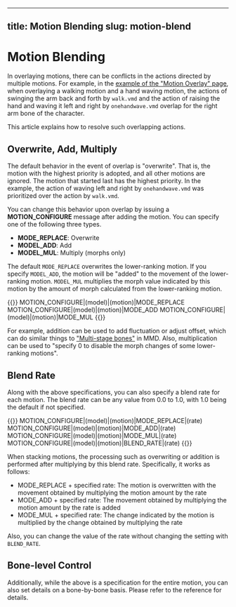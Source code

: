 

---
title: Motion Blending
slug: motion-blend
---

# Motion Blending

In overlaying motions, there can be conflicts in the actions directed by multiple motions. For example, in the [example of the "Motion Overlay" page](../motion-layer), when overlaying a walking motion and a hand waving motion, the actions of swinging the arm back and forth by `walk.vmd` and the action of raising the hand and waving it left and right by `onehandwave.vmd` overlap for the right arm bone of the character.

This article explains how to resolve such overlapping actions.

## Overwrite, Add, Multiply

The default behavior in the event of overlap is "overwrite". That is, the motion with the highest priority is adopted, and all other motions are ignored. The motion that started last has the highest priority. In the example, the action of waving left and right by `onehandwave.vmd` was prioritized over the action by `walk.vmd`.

You can change this behavior upon overlap by issuing a **MOTION_CONFIGURE** message after adding the motion. You can specify one of the following three types.

- **MODE_REPLACE**: Overwrite
- **MODEL_ADD**: Add
- **MODEL_MUL**: Multiply (morphs only)

The default `MODE_REPLACE` overwrites the lower-ranking motion. If you specify `MODEL_ADD`, the motion will be "added" to the movement of the lower-ranking motion. `MODEL_MUL` multiplies the morph value indicated by this motion by the amount of morph calculated from the lower-ranking motion.

{{<message>}}
MOTION_CONFIGURE|(model)|(motion)|MODE_REPLACE
MOTION_CONFIGURE|(model)|(motion)|MODE_ADD
MOTION_CONFIGURE|(model)|(motion)|MODE_MUL
{{</message>}}

For example, addition can be used to add fluctuation or adjust offset, which can do similar things to ["Multi-stage bones"](https://www.google.com/search?q=%E5%A4%9A%E6%AE%B5%E3%83%9C%E3%83%BC%E3%83%B3) in MMD. Also, multiplication can be used to "specify 0 to disable the morph changes of some lower-ranking motions".

## Blend Rate

Along with the above specifications, you can also specify a blend rate for each motion. The blend rate can be any value from 0.0 to 1.0, with 1.0 being the default if not specified.

{{<message>}}
MOTION_CONFIGURE|(model)|(motion)|MODE_REPLACE|(rate)
MOTION_CONFIGURE|(model)|(motion)|MODE_ADD|(rate)
MOTION_CONFIGURE|(model)|(motion)|MODE_MUL|(rate)
MOTION_CONFIGURE|(model)|(motion)|BLEND_RATE|(rate)
{{</message>}}

When stacking motions, the processing such as overwriting or addition is performed after multiplying by this blend rate. Specifically, it works as follows:

- MODE_REPLACE + specified rate: The motion is overwritten with the movement obtained by multiplying the motion amount by the rate
- MODE_ADD + specified rate: The movement obtained by multiplying the motion amount by the rate is added
- MODE_MUL + specified rate: The change indicated by the motion is multiplied by the change obtained by multiplying the rate

Also, you can change the value of the rate without changing the setting with `BLEND_RATE`.

## Bone-level Control

Additionally, while the above is a specification for the entire motion, you can also set details on a bone-by-bone basis. Please refer to the reference for details.